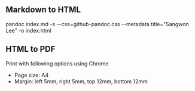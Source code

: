 ## Markdown to HTML

pandoc index.md -s --css=github-pandoc.css --metadata title="Sangwon Lee" -o index.html

## HTML to PDF
Print with following options using Chrome
* Page size: A4
* Margin: left 5mm, right 5mm, top 12mm, bottom 12mm